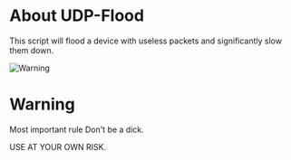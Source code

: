 # About UDP-Flood
This script will flood a device with useless packets and significantly slow them down.

![Warning](https://p7.hiclipart.com/preview/46/279/759/warning-sign-symbol-clip-art-yellow-triangle-cliparts.jpg)
# Warning
Most important rule Don't be a dick.

USE AT YOUR OWN RISK.
